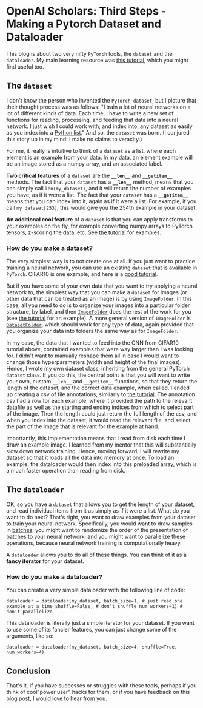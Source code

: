 # OpenAI Scholars: Third Steps - Making a Pytorch Dataset and Dataloader

This blog is about two very nifty `PyTorch` tools, the `dataset` and the `dataloader`. My main learning resource was [this tutorial](https://pytorch.org/tutorials/beginner/data_loading_tutorial.html), which you might find useful too.

## The `dataset`

I don't know the person who invented the `PyTorch dataset`, but I picture that their thought process was as follows: "I train a lot of neural networks on a lot of different kinds of data. Each time, I have to write a new set of functions for reading, processing, and feeding that data into a neural network. I just wish I could work with, and index into, any dataset as easily as you index into a [Python list](https://www.youtube.com/watch?v=zEyEC34MY1A)." And so, the `dataset` was born. (I conjured this story up in my mind: I make no claims to veracity.)

For me, it really is intuitive to think of a `dataset` as a list, where each element is an example from your data. In my data, an element example will be an image stored as a numpy array, and an associated label.

**Two critical features** of a `dataset` are the **`__len__`** and **`__getitem__`** methods. The fact that your `dataset` has a **`__len__`** method, means that you can simply call `len(my_dataset)`, and it will return the number of examples you have, as if it were a list. The fact that your `dataset` has a **`__getitem__`** means that you can index into it, again as if it were a list. For example, if you call `my_dataset[253]`, this would give you the 254th example in your dataset.

**An additional cool feature** of a `dataset` is that you can apply transforms to your examples on the fly, for example converting numpy arrays to PyTorch tensors, z-scoring the data, etc. See [the tutorial](https://pytorch.org/tutorials/beginner/data_loading_tutorial.html) for examples.

### How do you make a dataset?

The very simplest way is to not create one at all. If you just want to practice training a neural network, you can use an existing `dataset` that is available in `PyTorch`. CIFAR10 is one example, and here is a [good tutorial](https://pytorch.org/tutorials/beginner/blitz/cifar10_tutorial.html).

But if you have some of your own data that you want to try applying a neural network to, the simplest way that you can make a `dataset` for images (or other data that can be treated as an image) is by using `ImageFolder`. In this case, all you need to do is to organize your images into a particular folder structure, by label, and then [`ImageFolder`](https://pytorch.org/docs/stable/torchvision/datasets.html#imagefolder) does the rest of the work for you (see [the tutorial](https://pytorch.org/tutorials/beginner/data_loading_tutorial.html) for an example). A more general version of `ImageFolder` is [`DatasetFolder`](https://pytorch.org/docs/stable/torchvision/datasets.html#datasetfolder), which should work for any type of data, again provided that you organize your data into folders the same way as for `ImageFolder`.

In my case, the data that I wanted to feed into the CNN from CIFAR10 tutorial above, contained examples that were way larger than I was looking for. I didn't want to manually reshape them all in case I would want to change those hyperparameters (width and height of the final images). Hence, I wrote my own dataset class, inheriting from the general PyTorch `dataset` class. If you do this, the central point is that you will want to write your own, custom `__len__` and `__getitem__` functions, so that they return the length of the dataset, and the correct data example, when called. I ended up creating a csv of file annotations, similarly to [the tutorial](https://pytorch.org/tutorials/beginner/data_loading_tutorial.html). The annotation csv had a row for each example, where it provided the path to the relevant datafile as well as the starting and ending indices from which to select part of the image. Then the length could just return the full length of the csv, and when you index into the dataset, it would read the relevant file, and select the part of the image that is relevant for the example at hand.

Importantly, this implementation means that I read from disk each time I draw an example image. I learned from my mentor that this will substantially slow down network training. Hence, moving forward, I will rewrite my dataset so that it loads all the data into memory at once. To load an example, the dataloader would then index into this preloaded array, which is a much faster operation than reading from disk.

## The `dataloader`

OK, so you have a `dataset` that allows you to get the length of your dataset, and read individual items from it as simply as if it were a list. What do you want to do next? That's right, you want to draw examples from your dataset to train your neural network. Specifically, you would want to draw samples in [batches](https://machinelearningmastery.com/difference-between-a-batch-and-an-epoch/); you might want to randomize the order of the presentation of batches to your neural network; and you might want to parallelize these operations, because neural network training is computationally heavy.

A `dataloader` allows you to do all of these things. You can think of it as a **fancy iterator** for your dataset.

### How do you make a dataloader?

You can create a very simple dataloader with the following line of code:

`dataloader = dataloader(my_dataset,
                         batch_size=1, # just read one example at a time
                         shuffle=False, # don't shuffle
                         num_workers=1) # don't parallelize`

This dataloader is literally just a simple iterator for your dataset. If you want to use some of its fancier features, you can just change some of the arguments, like so:

`dataloader = dataloader(my_dataset,
                        batch_size=4,
                        shuffle=True,
                        num_workers=4)`

## Conclusion

That's it. If you have successes or struggles with these tools, perhaps if you think of cool"power user" hacks for them, or if you have feedback on this blog post, I would love to hear from you.
